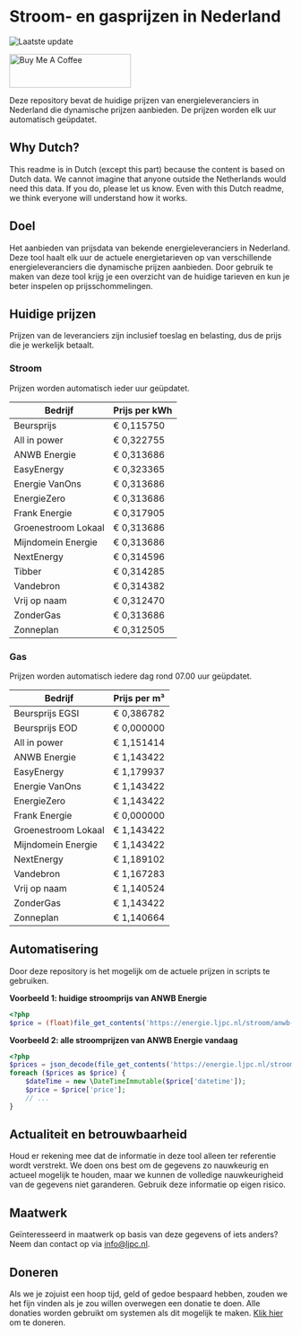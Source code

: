 # Stroom- en gasprijzen in Nederland

![Laatste update](https://img.shields.io/badge/laatste%20update-2023--12--08%2015%3A00%20CET-brightgreen)

<a href="https://www.buymeacoffee.com/Lars-" target="_blank"><img src="https://cdn.buymeacoffee.com/buttons/v2/default-orange.png" alt="Buy Me A Coffee" height="60" style="height: 60px !important;width: 217px !important;" ></a>

Deze repository bevat de huidige prijzen van energieleveranciers in Nederland die dynamische prijzen aanbieden. De prijzen worden elk uur automatisch geüpdatet.

## Why Dutch?

This readme is in Dutch (except this part) because the content is based on Dutch data. We cannot imagine that anyone outside the Netherlands would need this data. If you do, please let us know. Even with this Dutch readme, we think
everyone will understand how it works.

## Doel

Het aanbieden van prijsdata van bekende energieleveranciers in Nederland. Deze tool haalt elk uur de actuele energietarieven op van verschillende energieleveranciers die dynamische prijzen aanbieden. Door gebruik te maken van deze tool
krijg je een overzicht van de huidige tarieven en kun je beter inspelen op prijsschommelingen.

## Huidige prijzen

Prijzen van de leveranciers zijn inclusief toeslag en belasting, dus de prijs die je werkelijk betaalt.

### Stroom

Prijzen worden automatisch ieder uur geüpdatet.

 Bedrijf | Prijs per kWh 
---------|---------------
Beursprijs | € 0,115750
All in power | € 0,322755
ANWB Energie | € 0,313686
EasyEnergy | € 0,323365
Energie VanOns | € 0,313686
EnergieZero | € 0,313686
Frank Energie | € 0,317905
Groenestroom Lokaal | € 0,313686
Mijndomein Energie | € 0,313686
NextEnergy | € 0,314596
Tibber | € 0,314285
Vandebron | € 0,314382
Vrij op naam | € 0,312470
ZonderGas | € 0,313686
Zonneplan | € 0,312505


### Gas

Prijzen worden automatisch iedere dag rond 07.00 uur geüpdatet.

 Bedrijf | Prijs per m³ 
---------|--------------
Beursprijs EGSI | € 0,386782
Beursprijs EOD | € 0,000000
All in power | € 1,151414
ANWB Energie | € 1,143422
EasyEnergy | € 1,179937
Energie VanOns | € 1,143422
EnergieZero | € 1,143422
Frank Energie | € 0,000000
Groenestroom Lokaal | € 1,143422
Mijndomein Energie | € 1,143422
NextEnergy | € 1,189102
Vandebron | € 1,167283
Vrij op naam | € 1,140524
ZonderGas | € 1,143422
Zonneplan | € 1,140664


## Automatisering

Door deze repository is het mogelijk om de actuele prijzen in scripts te gebruiken.

**Voorbeeld 1: huidige stroomprijs van ANWB Energie**

```php
<?php
$price = (float)file_get_contents('https://energie.ljpc.nl/stroom/anwb-energie-nu.txt');

```

**Voorbeeld 2: alle stroomprijzen van ANWB Energie vandaag**

```php
<?php
$prices = json_decode(file_get_contents('https://energie.ljpc.nl/stroom/all-in-power-vandaag.json'),true);
foreach ($prices as $price) {
    $dateTime = new \DateTimeImmutable($price['datetime']);
    $price = $price['price'];
    // ...
}
```

## Actualiteit en betrouwbaarheid

Houd er rekening mee dat de informatie in deze tool alleen ter referentie wordt verstrekt. We doen ons best om de gegevens zo nauwkeurig en actueel mogelijk te houden, maar we kunnen de volledige nauwkeurigheid van de gegevens niet
garanderen. Gebruik deze informatie op eigen risico.

## Maatwerk

Geïnteresseerd in maatwerk op basis van deze gegevens of iets anders? Neem dan contact op
via [info@ljpc.nl](mailto:info@ljpc.nl?subject=Energie%20prijzen).

## Doneren

Als we je zojuist een hoop tijd, geld of gedoe bespaard hebben, zouden we het fijn vinden als je zou willen overwegen een
donatie te doen. Alle donaties worden gebruikt om systemen als dit mogelijk te
maken. [Klik hier](https://www.buymeacoffee.com/Lars-) om te doneren.
